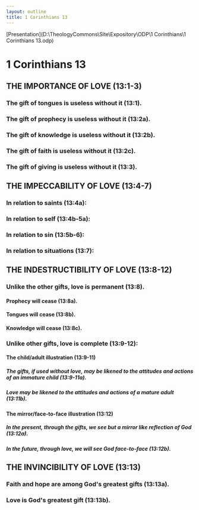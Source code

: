 ```yaml
---
layout: outline
title: 1 Corinthians 13
---
```

[Presentation](D:\TheologyCommons\Site\Expository\ODP\1 Corinthians\1 Corinthians 13.odp)
# 1 Corinthians 13 
## THE IMPORTANCE OF LOVE (13:1-3) 
###  The gift of tongues is useless without it (13:1). 
###  The gift of prophecy is useless without it (13:2a). 
###  The gift of knowledge is useless without it (13:2b). 
###  The gift of faith is useless without it (13:2c). 
###  The gift of giving is useless without it (13:3). 
## THE IMPECCABILITY OF LOVE (13:4-7) 
###  In relation to saints (13:4a): 
###  In relation to self (13:4b-5a): 
###  In relation to sin (13:5b-6): 
###  In relation to situations (13:7): 
## THE INDESTRUCTIBILITY OF LOVE (13:8-12) 
###  Unlike the other gifts, love is permanent (13:8). 
####  Prophecy will cease (13:8a). 
####  Tongues will cease (13:8b). 
####  Knowledge will cease (13:8c). 
###  Unlike other gifts, love is complete (13:9-12): 
####  The child/adult illustration (13:9-11) 
#####  The gifts, if used without love, may be likened to the attitudes and actions of an immature child (13:9-11a). 
#####  Love may be likened to the attitudes and actions of a mature adult (13:11b). 
####  The mirror/face-to-face illustration (13:12) 
#####  In the present, through the gifts, we see but a mirror like reflection of God (13:12a). 
#####  In the future, through love, we will see God face-to-face (13:12b). 
## THE INVINCIBILITY OF LOVE (13:13) 
###  Faith and hope are among God\'s greatest gifts (13:13a). 
###  Love is God\'s greatest gift (13:13b). 

